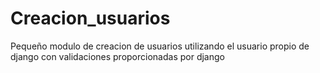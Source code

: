 # Creacion_usuarios
Pequeño modulo de creacion de usuarios utilizando el usuario propio de django con validaciones proporcionadas por django
